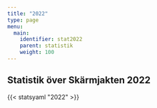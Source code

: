 ```yaml
---
title: "2022"
type: page
menu:
  main:
    identifier: stat2022
    parent: statistik
    weight: 100
---
```


## Statistik över Skärmjakten 2022

{{< statsyaml "2022" >}}

